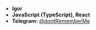 - <b>Igor</b>
- <b>JavaScript (TypeScript), React</b>
- <b>Telegram:</b> <a href='https://t.me/dontrememberme' target='_blank'>@dontRememberMe</a>



